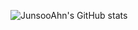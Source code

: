 
![JunsooAhn's GitHub stats](https://github-readme-stats.vercel.app/api?username=JunsooAhn&count_private=true)
